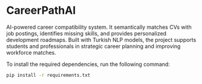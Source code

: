 # CareerPathAI
AI-powered career compatibility system. It semantically matches CVs with job postings, identifies missing skills, and provides personalized development roadmaps. Built with Turkish NLP models, the project supports students and professionals in strategic career planning and improving workforce matches.

To install the required dependencies, run the following command:  
```bash
pip install -r requirements.txt